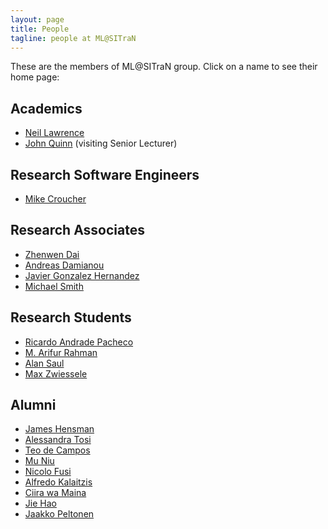 ```yaml
---
layout: page
title: People
tagline: people at ML@SITraN
---
```


These are the members of ML@SITraN group. Click on a name to see their
home page:

## Academics
- [Neil Lawrence](http://inverseprobability.com/)
- [John Quinn](http://air.ug/~jquinn/) (visiting Senior Lecturer)

## Research Software Engineers

- [Mike Croucher](http://www.walkingrandomly.com/)
                                                                              
## Research Associates
                              
- [Zhenwen Dai](http://www.dcs.shef.ac.uk/cgi-bin/makeperson?Z.Dai)
- [Andreas Damianou](http://staffwww.dcs.sheffield.ac.uk/people/A.Damianou/index.html)
- [Javier Gonzalez Hernandez](http://javiergonzalezh.github.io/)
- [Michael Smith](http://www.michaeltsmith.org.uk/)

## Research Students

- [Ricardo Andrade Pacheco](http://ric70x7.github.io)
- [M. Arifur Rahman](http://people.juniv.edu/profile/arif)
- [Alan Saul](http://www.alansaul.com/)
- [Max Zwiessele](http://staffwww.dcs.sheffield.ac.uk/people/M.Zwiessele/)


## Alumni

- [James Hensman](http://chicas.lancaster-university.uk/people/hensman.html)
- [Alessandra Tosi](http://www.cs.upc.edu/~atosi/)
- [Teo de Campos](http://personal.ee.surrey.ac.uk/Personal/T.Decampos/)
- [Mu Niu](http://www.gla.ac.uk/schools/mathematicsstatistics/staff/muniu/)
- [Nicolo Fusi](http://nicolofusi.com/)
- [Alfredo Kalaitzis](https://www.ucl.ac.uk/statistics/people/alfredo-kalaitzis)
- [Ciira wa Maina](https://sites.google.com/site/cwamainadekut/)
- [Jie Hao](http://www.imperial.ac.uk/people/j.hao)
- [Jaakko Peltonen](http://users.ics.aalto.fi/jtpelto/)
